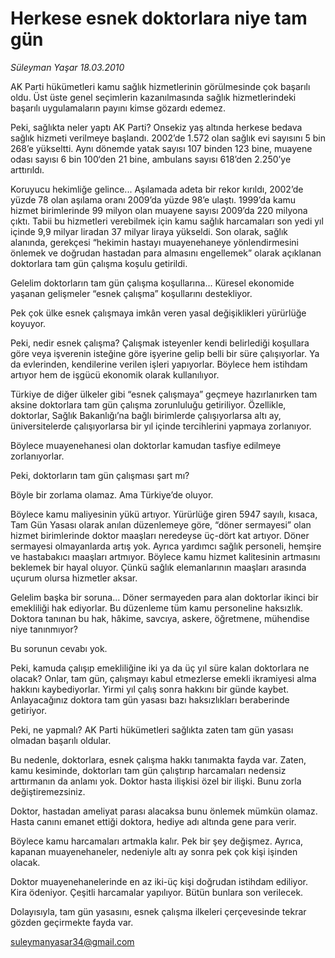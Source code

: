 # Herkese esnek doktorlara niye tam gün

*Süleyman Yaşar 18.03.2010*

<div class="yazi"><p>AK Parti hükümetleri kamu sağlık hizmetlerinin görülmesinde çok başarılı oldu. Üst üste genel seçimlerin kazanılmasında sağlık hizmetlerindeki başarılı uygulamaların payını kimse gözardı edemez.</p>
<p>Peki, sağlıkta neler yaptı AK Parti? Onsekiz yaş altında herkese bedava sağlık hizmeti verilmeye başlandı. 2002’de 1.572 olan sağlık evi sayısını 5 bin 268’e yükseltti. Aynı dönemde yatak sayısı 107 binden 123 bine, muayene odası sayısı 6 bin 100‘den 21 bine, ambulans sayısı 618’den 2.250’ye arttırıldı.</p>
<p>Koruyucu hekimliğe gelince... Aşılamada adeta bir rekor kırıldı, 2002’de yüzde 78 olan aşılama oranı 2009’da yüzde 98’e ulaştı. 1999’da kamu hizmet birimlerinde 99 milyon olan muayene sayısı 2009’da 220 milyona çıktı. Tabii bu hizmetleri verebilmek için kamu sağlık harcamaları son yedi yıl içinde 9,9 milyar liradan 37 milyar liraya yükseldi. Son olarak, sağlık alanında, gerekçesi “hekimin hastayı muayenehaneye yönlendirmesini önlemek ve doğrudan hastadan para almasını engellemek” olarak açıklanan doktorlara tam gün çalışma koşulu getirildi.</p>
<p>Gelelim doktorların tam gün çalışma koşullarına... Küresel ekonomide yaşanan gelişmeler “esnek çalışma” koşullarını destekliyor.</p>
<p>Pek çok ülke esnek çalışmaya imkân veren yasal değişiklikleri yürürlüğe koyuyor.</p>
<p>Peki, nedir esnek çalışma? Çalışmak isteyenler kendi belirlediği koşullara göre veya işverenin isteğine göre işyerine gelip belli bir süre çalışıyorlar. Ya da evlerinden, kendilerine verilen işleri yapıyorlar. Böylece hem istihdam artıyor hem de işgücü ekonomik olarak kullanılıyor.</p>
<p>Türkiye de diğer ülkeler gibi “esnek çalışmaya” geçmeye hazırlanırken tam aksine doktorlara tam gün çalışma zorunluluğu getiriliyor. Özellikle, doktorlar, Sağlık Bakanlığı’na bağlı birimlerde çalışıyorlarsa altı ay, üniversitelerde çalışıyorlarsa bir yıl içinde tercihlerini yapmaya zorlanıyor.</p>
<p>Böylece muayenehanesi olan doktorlar kamudan tasfiye edilmeye zorlanıyorlar.</p>
<p>Peki, doktorların tam gün çalışması şart mı?</p>
<p>Böyle bir zorlama olamaz. Ama Türkiye’de oluyor.</p>
<p>Böylece kamu maliyesinin yükü artıyor. Yürürlüğe giren 5947 sayılı, kısaca, Tam Gün Yasası olarak anılan düzenlemeye göre, “döner sermayesi” olan hizmet birimlerinde doktor maaşları neredeyse üç-dört kat artıyor. Döner sermayesi olmayanlarda artış yok. Ayrıca yardımcı sağlık personeli, hemşire ve hastabakıcı maaşları artmıyor. Böylece kamu hizmet kalitesinin artmasını beklemek bir hayal oluyor. Çünkü sağlık elemanlarının maaşları arasında uçurum olursa hizmetler aksar.</p>
<p>Gelelim başka bir soruna... Döner sermayeden para alan doktorlar ikinci bir emekliliği hak ediyorlar. Bu düzenleme tüm kamu personeline haksızlık. Doktora tanınan bu hak, hâkime, savcıya, askere, öğretmene, mühendise niye tanınmıyor?</p>
<p>Bu sorunun cevabı yok.</p>
<p>Peki, kamuda çalışıp emekliliğine iki ya da üç yıl süre kalan doktorlara ne olacak? Onlar, tam gün, çalışmayı kabul etmezlerse emekli ikramiyesi alma hakkını kaybediyorlar. Yirmi yıl çalış sonra hakkını bir günde kaybet. Anlayacağınız doktora tam gün yasası bazı haksızlıkları beraberinde getiriyor.</p>
<p>Peki, ne yapmalı? AK Parti hükümetleri sağlıkta zaten tam gün yasası olmadan başarılı oldular.</p>
<p>Bu nedenle, doktorlara, esnek çalışma hakkı tanımakta fayda var. Zaten, kamu kesiminde, doktorları tam gün çalıştırıp harcamaları nedensiz arttırmanın da anlamı yok. Doktor hasta ilişkisi özel bir ilişki. Bunu zorla değiştiremezsiniz.</p>
<p>Doktor, hastadan ameliyat parası alacaksa bunu önlemek mümkün olamaz. Hasta canını emanet ettiği doktora, hediye adı altında gene para verir.</p>
<p>Böylece kamu harcamaları artmakla kalır. Pek bir şey değişmez. Ayrıca, kapanan muayenehaneler, nedeniyle altı ay sonra pek çok kişi işinden olacak.</p>
<p>Doktor muayenehanelerinde en az iki-üç kişi doğrudan istihdam ediliyor. Kira ödeniyor. Çeşitli harcamalar yapılıyor. Bütün bunlara son verilecek.</p>
<p>Dolayısıyla, tam gün yasasını, esnek çalışma ilkeleri çerçevesinde tekrar gözden geçirmekte fayda var.</p>
<p><a href="mailto:suleymanyasar34@gmail.com">suleymanyasar34@gmail.com</a></p>
</div>
